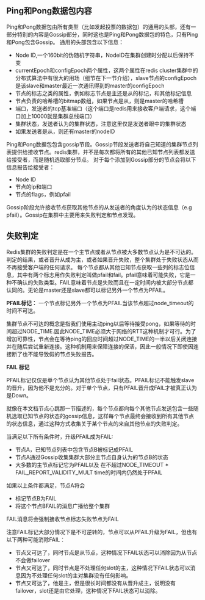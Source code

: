 ## Ping和Pong数据包内容 ##
Ping和Pong数据包由所有类型（比如发起投票的数据包）的通用的头部，还有一部分特别的内容是Gossip部分，同时这也是Ping和Pong数据包的特色，只有Ping和Pong包含Gossip。
通用的头部包含以下信息：

- Node ID,一个160bit的伪随机字符串，NodeID在集群创建时分配以后保持不变
- currentEpoch和configEpoch两个属性，这两个属性在redis cluster集群中的分布式算法中有很大的用场（细节在下一节介绍），slave节点的configEpoch是该slave和master最近一次通讯得到的master的configEpoch
- 节点的标志之类的属性，例如标志节点是主还是从的标记，和其他标记信息
- 节点负责的哈希槽的bitmap数组，如果节点是从，则是master的哈希槽
- 端口，发送者的tcp基准端口（这个端口是redis用来接收客户端请求，这个端口加上10000就是集群总线端口）
- 集群状态，发送者认为的集群状态，注意这里仅是发送者眼中的集群状态
- 如果发送者是从，则还有master的nodeID

Ping和Pong数据包包含gossip节段。Gossip节段发送者将自己知道的集群节点列表提供给接收节点。redis集群，并不是每次都将所有的其他已知节点列表都发送给接受者，而是随机选取部分节点。
对于每个添加到Gossip部分的节点会将以下信息报告给接受者：

- Node ID
- 节点的ip和端口
- 节点的flags，例如pfail

Gossip阶段允许接收节点获取其他节点的从发送者的角度认为的状态信息（e.g pfail）。Gossip在集群中主要用来失败判定和节点发现。

## 失败判定 ##
Redis集群的失败判定是在一个主节点或者从节点被大多数节点认为是不可达的。判定的结果，或者晋升从成为主，或者如果晋升失败，整个集群处于失败状态从而不再接受客户端的任何请求。
每个节点都从其他已知节点获取一些列的标志位信息，其中有两个标志用作失败判定叫做pfail和fail。pfail意味着可能失败，它是一种不确认的失败类型。FAIL意味着节点是失败而且在一定时间内被大部分节点都认同的。无论是master还是slave都可以标记另外一个节点为PFAIL。


**PFAIL标记：**
一个节点标记另外一个节点为PFAIL当该节点超过node_timeout的时间不可达。

集群节点不可达的概念是指我们使用主动ping以后等待接受pong，如果等待的时间超过NODE_TIME.因此NODE_TIME必须大于网络的RTT这种机制才可行。为了增加可靠性，节点会在等待ping的回应时间超过NODE_TIME的一半以后关闭连接并在随后尝试重新连接。这种机制用来保障连接的保活，因此一般情况下即使因连接断了也不能导致假的节点失败报告。

**FAIL 标记**

PFAIL标记仅仅是单个节点认为其他节点处于fail状态。PFAIL标记不能触发slave的晋升，因为他不是充分的。对于单个节点，只有PFAIL晋升成FAIL才被真正认为是Down。

就像在本文档节点心跳那一节描述的，每个节点都向每个其他节点发送包含一些随机选取已知节点的状态的gossip信息，这样每个节点最终会接收到所有其他节点的状态信息，通过这种方式收集关于某个节点的来自其他节点的失败判定。

当满足以下所有条件时，升级PFAIL成为FAIL:

- 节点A，已知节点列表中包含节点B被标记成PFAIL
- 节点A通过Gossip收集集群大部分主节点自身认为的节点B的状态
- 大多数的主节点标记它为PFAIL以及 在不超过NODE_TIMEOUT * FAIL_REPORT_VALIDITY_MULT time的时间内仍然处于PFAIL

如果以上条件都满足，节点A将会

- 标记节点B为FAIL
- 将这个节点BFAIL的消息广播给整个集群

FAIL消息将会强制接收节点标志失败节点为FAIL

注意FAIL标记大部分情况下是不可逆转的，节点可以从PFAIL升级为FAIL，但也有以下两种可能消除FAIL：

- 节点又可达了，同时节点是从节点，这种情况下FAIL状态可以消除因为从节点不会做failover
- 节点又可达了，同时节点是不处理任何slot的主，这种情况下FAIL状态可以消息因为不处理任何slot的主对集群没有任何影响。
- 节点又可达了，他是主，但是很长时间都没有从晋升成主，说明没有failover，slot还是由它处理，这种情况下FAIL状态可以消除。




